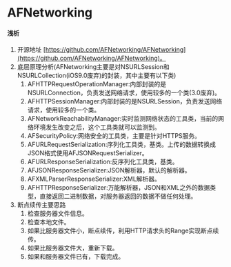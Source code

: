 # AFNetworking

	 
#### 浅析
1. 开源地址 [https://github.com/AFNetworking/AFNetworking](https://github.com/AFNetworking/AFNetworking)。
2. 底层原理分析(AFNetworking主要是对NSURLSession和NSURLCollection(iOS9.0废弃)的封装，其中主要有以下类)
	1. AFHTTPRequestOperationManager:内部封装的是NSURLConnection，负责发送网络请求，使用较多的一个类(3.0废弃)。
	2. AFHTTPSessionManager:内部封装的是NSURLSession，负责发送网络请求，使用较多的一个类。
	3. AFNetworkReachabilityManager:实时监测网络状态的工具类，当前的网络环境发生改变之后，这个工具类就可以监测到。
	4. AFSecurityPolicy:网络安全的工具类，主要是针对HTTPS服务。
	5. AFURLRequestSerialization:序列化工具类，基类。上传的数据转换成JSON格式使用AFJSONRequestSerializer。
	6. AFURLResponseSerialization:反序列化工具类，基类。
	7. AFJSONResponseSerializer:JSON解析器，默认的解析器。
	8. AFXMLParserResponseSerializer:XML解析器。
	9. AFHTTPResponseSerializer:万能解析器，JSON和XML之外的数据类型，直接返回二进制数据，对服务器返回的数据不做任何处理。
3. 断点续传主要思路
	1. 检查服务器文件信息。
	2. 检查本地文件。
	3. 如果比服务器文件小，断点续传，利用HTTP请求头的Range实现断点续传。
	4. 如果比服务器文件大，重新下载。
	5. 如果和服务器文件已有，下载完成。 



